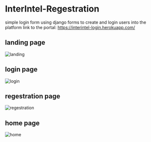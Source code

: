 # InterIntel-Regestration
simple login form using django forms to create and login users into the platform
 link to the portal:
  https://interintel-login.herokuapp.com/
  
## landing page
![landing](https://user-images.githubusercontent.com/68642235/159537180-4a77d210-366d-46d9-a3ce-69c66b729ff2.png)

## login page
![login](https://user-images.githubusercontent.com/68642235/159537237-522a1863-60c7-4c49-bffb-30a1b1404f5f.png)

## regestration page
![regestration](https://user-images.githubusercontent.com/68642235/159537286-bf786d31-b130-43a9-9f92-ab96aa650c3d.png)

## home page
![home](https://user-images.githubusercontent.com/68642235/159537368-1698528a-b108-46cb-b603-5a30b45b96e1.png)
